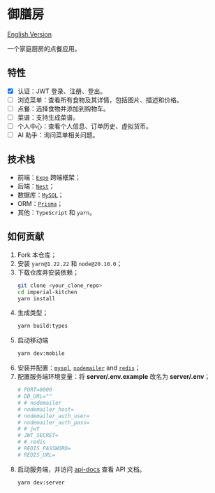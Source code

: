 # 御膳房

[English Version](README.md)

一个家庭厨房的点餐应用。

## 特性

- [x] 认证：JWT 登录、注册、登出。
- [ ] 浏览菜单：查看所有食物及其详情，包括图片、描述和价格。
- [ ] 点餐：选择食物并添加到购物车。
- [ ] 菜谱：支持生成菜谱。
- [ ] 个人中心：查看个人信息、订单历史、虚拟货币。
- [ ] AI 助手：询问菜单相关问题。

## 技术栈

- 前端：[`Expo`](https://expo.dev/) 跨端框架；
- 后端：[`Nest`](https://nestjs.com/)；
- 数据库：[`MySQL`](https://www.mysql.com/)；
- ORM：[`Prisma`](https://www.prisma.io/)；
- 其他：`TypeScript` 和 `yarn`。

## 如何贡献

1. Fork 本仓库；
2. 安装 `yarn@1.22.22` 和 `node@20.10.0`；
3. 下载仓库并安装依赖；
   ```sh
   git clone <your_clone_repo>
   cd imperial-kitchen
   yarn install
   ```
4. 生成类型；
   ```sh
   yarn build:types
   ```
5. 启动移动端
   ```sh
   yarn dev:mobile
   ```
6. 安装并配置：[`mysql`](https://www.mysql.com/), [`nodemailer`](https://nodemailer.com/) and [`redis`](https://redis.io/try-free/)；
7. 配置服务端环境变量：将 **server/.env.example** 改名为 **server/.env**；
   ```sh
   # PORT=8000
   # DB_URL=""
   # # nodemailer
   # nodemailer_host=
   # nodemailer_auth_user=
   # nodemailer_auth_pass=
   # # jwt
   # JWT_SECRET=
   # # redis
   # REDIS_PASSWORD=
   # REDIS_URL=
   ```
8. 启动服务端，并访问 [api-docs](http://localhost:8000/api-docs) 查看 API 文档。
   ```sh
   yarn dev:server
   ```
